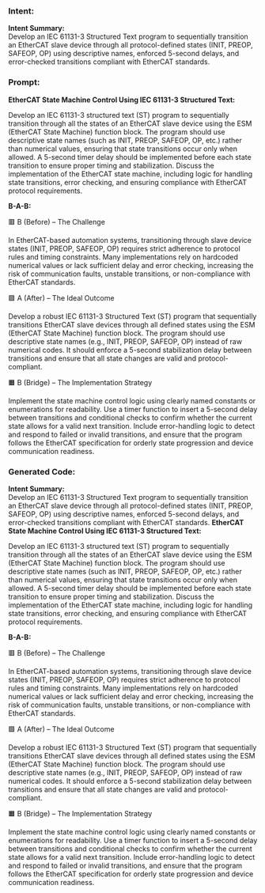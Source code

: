 ### Intent:
**Intent Summary:**  
Develop an IEC 61131-3 Structured Text program to sequentially transition an EtherCAT slave device through all protocol-defined states (INIT, PREOP, SAFEOP, OP) using descriptive names, enforced 5-second delays, and error-checked transitions compliant with EtherCAT standards.

### Prompt:
**EtherCAT State Machine Control Using IEC 61131-3 Structured Text:**

Develop an IEC 61131-3 structured text (ST) program to sequentially transition through all the states of an EtherCAT slave device using the ESM (EtherCAT State Machine) function block. The program should use descriptive state names (such as INIT, PREOP, SAFEOP, OP, etc.) rather than numerical values, ensuring that state transitions occur only when allowed. A 5-second timer delay should be implemented before each state transition to ensure proper timing and stabilization. Discuss the implementation of the EtherCAT state machine, including logic for handling state transitions, error checking, and ensuring compliance with EtherCAT protocol requirements.

**B-A-B:**

🟥 B (Before) – The Challenge

In EtherCAT-based automation systems, transitioning through slave device states (INIT, PREOP, SAFEOP, OP) requires strict adherence to protocol rules and timing constraints. Many implementations rely on hardcoded numerical values or lack sufficient delay and error checking, increasing the risk of communication faults, unstable transitions, or non-compliance with EtherCAT standards.

🟩 A (After) – The Ideal Outcome

Develop a robust IEC 61131-3 Structured Text (ST) program that sequentially transitions EtherCAT slave devices through all defined states using the ESM (EtherCAT State Machine) function block. The program should use descriptive state names (e.g., INIT, PREOP, SAFEOP, OP) instead of raw numerical codes. It should enforce a 5-second stabilization delay between transitions and ensure that all state changes are valid and protocol-compliant.

🟧 B (Bridge) – The Implementation Strategy

Implement the state machine control logic using clearly named constants or enumerations for readability. Use a timer function to insert a 5-second delay between transitions and conditional checks to confirm whether the current state allows for a valid next transition. Include error-handling logic to detect and respond to failed or invalid transitions, and ensure that the program follows the EtherCAT specification for orderly state progression and device communication readiness.

### Generated Code:
**Intent Summary:**  
Develop an IEC 61131-3 Structured Text program to sequentially transition an EtherCAT slave device through all protocol-defined states (INIT, PREOP, SAFEOP, OP) using descriptive names, enforced 5-second delays, and error-checked transitions compliant with EtherCAT standards.
**EtherCAT State Machine Control Using IEC 61131-3 Structured Text:**

Develop an IEC 61131-3 structured text (ST) program to sequentially transition through all the states of an EtherCAT slave device using the ESM (EtherCAT State Machine) function block. The program should use descriptive state names (such as INIT, PREOP, SAFEOP, OP, etc.) rather than numerical values, ensuring that state transitions occur only when allowed. A 5-second timer delay should be implemented before each state transition to ensure proper timing and stabilization. Discuss the implementation of the EtherCAT state machine, including logic for handling state transitions, error checking, and ensuring compliance with EtherCAT protocol requirements.

**B-A-B:**

🟥 B (Before) – The Challenge

In EtherCAT-based automation systems, transitioning through slave device states (INIT, PREOP, SAFEOP, OP) requires strict adherence to protocol rules and timing constraints. Many implementations rely on hardcoded numerical values or lack sufficient delay and error checking, increasing the risk of communication faults, unstable transitions, or non-compliance with EtherCAT standards.

🟩 A (After) – The Ideal Outcome

Develop a robust IEC 61131-3 Structured Text (ST) program that sequentially transitions EtherCAT slave devices through all defined states using the ESM (EtherCAT State Machine) function block. The program should use descriptive state names (e.g., INIT, PREOP, SAFEOP, OP) instead of raw numerical codes. It should enforce a 5-second stabilization delay between transitions and ensure that all state changes are valid and protocol-compliant.

🟧 B (Bridge) – The Implementation Strategy

Implement the state machine control logic using clearly named constants or enumerations for readability. Use a timer function to insert a 5-second delay between transitions and conditional checks to confirm whether the current state allows for a valid next transition. Include error-handling logic to detect and respond to failed or invalid transitions, and ensure that the program follows the EtherCAT specification for orderly state progression and device communication readiness.
